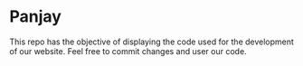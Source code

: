 # Panjay


This repo has the objective of displaying the code used for the development of our website. Feel free to commit changes and user our code.
